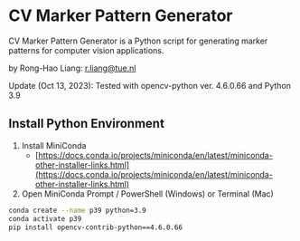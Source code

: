 # CV Marker Pattern Generator

CV Marker Pattern Generator is a Python script for generating marker patterns for computer vision applications. 

by Rong-Hao Liang: r.liang@tue.nl

Update (Oct 13, 2023): Tested with opencv-python ver. 4.6.0.66 and Python 3.9

## Install Python Environment

1. Install MiniConda
    - [https://docs.conda.io/projects/miniconda/en/latest/miniconda-other-installer-links.html](https://docs.conda.io/projects/miniconda/en/latest/miniconda-other-installer-links.html)
2. Open MiniConda Prompt / PowerShell (Windows) or Terminal (Mac)
   
```bash
conda create --name p39 python=3.9
conda activate p39
pip install opencv-contrib-python==4.6.0.66
```
